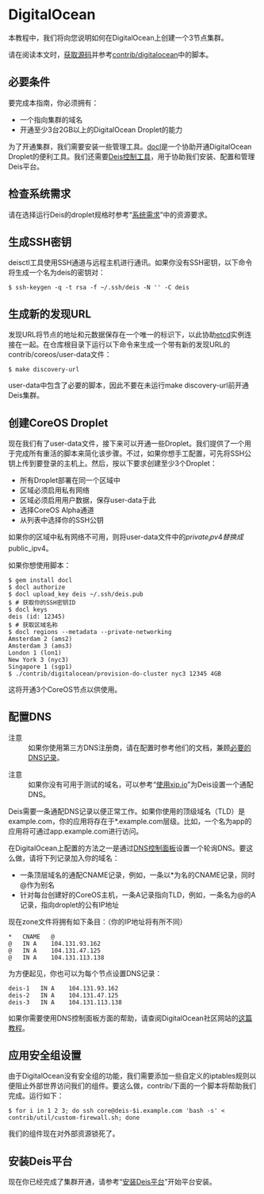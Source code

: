 DigitalOcean
========

本教程中，我们将向您说明如何在DigitalOcean上创建一个3节点集群。

请在阅读本文时，[获取源码](http://docs.deis.io/en/latest/installing_deis/quick-start/#get-the-source)并参考[contrib/digitalocean](https://github.com/deis/deis/tree/master/contrib/digitalocean)中的脚本。

必要条件
--------

要完成本指南，你必须拥有：

* 一个指向集群的域名
* 开通至少3台2GB以上的DigitalOcean Droplet的能力

为了开通集群，我们需要安装一些管理工具。[docl](https://github.com/nathansamson/docl#readme)是一个协助开通DigitalOcean Droplet的便利工具。我们还需要[Deis控制工具](https://github.com/deis/deis/tree/master/deisctl#readme)，用于协助我们安装、配置和管理Deis平台。

检查系统需求
--------

请在选择运行Deis的droplet规格时参考“[系统需求](http://docs.deis.io/en/latest/installing_deis/system-requirements/#system-requirements)”中的资源要求。

生成SSH密钥
--------

deisctl工具使用SSH通道与远程主机进行通讯。如果你没有SSH密钥，以下命令将生成一个名为deis的密钥对：

```shell
$ ssh-keygen -q -t rsa -f ~/.ssh/deis -N '' -C deis
```

生成新的发现URL
--------

发现URL将节点的地址和元数据保存在一个唯一的标识下，以此协助[etcd](https://github.com/coreos/etcd)实例连接在一起。在仓库根目录下运行以下命令来生成一个带有新的发现URL的contrib/coreos/user-data文件：

```shell
$ make discovery-url
```

user-data中包含了必要的脚本，因此不要在未运行make discovery-url前开通Deis集群。

创建CoreOS Droplet
--------

现在我们有了user-data文件，接下来可以开通一些Droplet。我们提供了一个用于完成所有重活的脚本来简化该步骤。不过，如果你想手工配置，可先将SSH公钥上传到要登录的主机上。然后，按以下要求创建至少3个Droplet：

* 所有Droplet部署在同一个区域中
* 区域必须启用私有网络
* 区域必须启用用户数据，保存user-data于此
* 选择CoreOS Alpha通道
* 从列表中选择你的SSH公钥

如果你的区域中私有网络不可用，则将user-data文件中的$private_ipv4替换成$public_ipv4。

如果你想使用脚本：

```shell
$ gem install docl
$ docl authorize
$ docl upload_key deis ~/.ssh/deis.pub
$ # 获取你的SSH密钥ID
$ docl keys
deis (id: 12345)
$ # 获取区域名称
$ docl regions --metadata --private-networking
Amsterdam 2 (ams2)
Amsterdam 3 (ams3)
London 1 (lon1)
New York 3 (nyc3)
Singapore 1 (sgp1)
$ ./contrib/digitalocean/provision-do-cluster nyc3 12345 4GB
```

这将开通3个CoreOS节点以供使用。

配置DNS
--------

<dl>
<dt>注意</dt>
<dd>如果你使用第三方DNS注册商，请在配置时参考他们的文档，兼顾<a href="http://docs.deis.io/en/latest/managing_deis/configure-dns/#dns-records">必要的DNS记录</a>。</dd>
</dl>

<dl>
<dt>注意</dt>
<dd>如果你没有可用于测试的域名，可以参考“<a href="http://docs.deis.io/en/latest/managing_deis/configure-dns/#xip-io">使用xip.io</a>”为Deis设置一个通配DNS。</dd>
</dl>

Deis需要一条通配DNS记录以便正常工作。如果你使用的顶级域名（TLD）是example.com，你的应用将存在于*.example.com层级。比如，一个名为app的应用将可通过app.example.com进行访问。

在DigitalOcean上配置的方法之一是通过[DNS控制面板](https://cloud.digitalocean.com/domains)设置一个轮询DNS。要这么做，请将下列记录加入你的域名：

* 一条顶层域名的通配CNAME记录，例如，一条以*为名的CNAME记录，同时@作为别名
* 针对每台创建好的CoreOS主机，一条A记录指向TLD，例如，一条名为@的A记录，指向droplet的公有IP地址

现在zone文件将拥有如下条目：（你的IP地址将有所不同）

```
*   CNAME   @
@   IN A    104.131.93.162
@   IN A    104.131.47.125
@   IN A    104.131.113.138
```

为方便起见，你也可以为每个节点设置DNS记录：

```
deis-1   IN A    104.131.93.162
deis-2   IN A    104.131.47.125
deis-3   IN A    104.131.113.138
```

如果你需要使用DNS控制面板方面的帮助，请查阅DigitalOcean社区网站的[这篇教程](https://www.digitalocean.com/community/tutorials/how-to-set-up-a-host-name-with-digitalocean)。

应用安全组设置
--------

由于DigitalOcean没有安全组的功能，我们需要添加一些自定义的iptables规则以便阻止外部世界访问我们的组件。要这么做，contrib/下面的一个脚本将帮助我们完成。运行如下：

```shell
$ for i in 1 2 3; do ssh core@deis-$i.example.com 'bash -s' < contrib/util/custom-firewall.sh; done
```

我们的组件现在对外部资源锁死了。

安装Deis平台
--------

现在你已经完成了集群开通，请参考“[安装Deis平台](http://docs.deis.io/en/latest/installing_deis/install-platform/#install-deis-platform)”开始平台安装。

